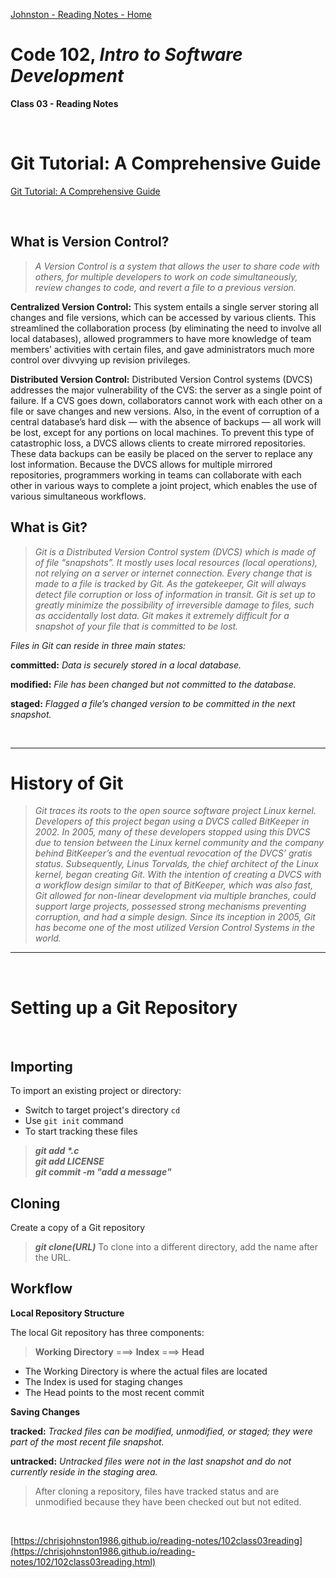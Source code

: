 [Johnston - Reading Notes - Home](https://chrisjohnston1986.github.io/reading-notes/)

# Code 102, _Intro to Software Development_ 
**Class 03 - Reading Notes**

&nbsp;
&nbsp;

# Git Tutorial: A Comprehensive Guide
  
[Git Tutorial: A Comprehensive Guide](https://blog.udemy.com/git-tutorial-a-comprehensive-guide/)

&nbsp;

## What is Version Control?

> _A Version Control is a system that allows the user to share code with others, for multiple developers to work on code simultaneously, review changes to code, and revert a file to a previous version._

**Centralized Version Control:** This system entails a single server storing all changes and file versions, which can be accessed by various clients. This streamlined the collaboration process (by eliminating the need to involve all local databases), allowed programmers to have more knowledge of team members’ activities with certain files, and gave administrators much more control over divvying up revision privileges.

**Distributed Version Control:** Distributed Version Control systems (DVCS) addresses the major vulnerability of the CVS: the server as a single point of failure. If a CVS goes down, collaborators cannot work with each other on a file or save changes and new versions. Also, in the event of corruption of a central database’s hard disk — with the absence of backups — all work will be lost, except for any portions on local machines. To prevent this type of catastrophic loss, a DVCS allows clients to create mirrored repositories. These data backups can be easily be placed on the server to replace any lost information. Because the DVCS allows for multiple mirrored repositories, programmers working in teams can collaborate with each other in various ways to complete a joint project, which enables the use of various simultaneous workflows.

## What is Git?

> _Git is a Distributed Version Control system (DVCS) which is made of of file “snapshots”. It mostly uses local resources (local operations), not relying on a server or internet connection. Every change that is made to a file is tracked by Git. As the gatekeeper, Git will always detect file corruption or loss of information in transit. Git is set up to greatly minimize the possibility of irreversible damage to files, such as accidentally lost data. Git makes it extremely difficult for a snapshot of your file that is committed to be lost._

_Files in Git can reside in three main states:_

**committed:** _Data is securely stored in a local database._

**modified:** _File has been changed but not committed to the database._

**staged:** _Flagged a file’s changed version to be committed in the next snapshot._

&nbsp;
&nbsp;

<hr>

# History of Git

> _Git traces its roots to the open source software project Linux kernel. Developers of this project began using a DVCS called BitKeeper in 2002. In 2005, many of these developers stopped using this DVCS due to tension between the Linux kernel community and the company behind BitKeeper’s and the eventual revocation of the DVCS’ gratis status. Subsequently, Linus Torvalds, the chief architect of the Linux kernel, began creating Git. With the intention of creating a DVCS with a workflow design similar to that of BitKeeper, which was also fast, Git allowed for non-linear development via multiple branches, could support large projects, possessed strong mechanisms preventing corruption, and had a simple design. Since its inception in 2005, Git has become one of the most utilized Version Control Systems in the world._

<hr>

&nbsp;

# Setting up a Git Repository

&nbsp;

## Importing
To import an existing project or directory:

- Switch to target project's directory `cd`
- Use `git init` command
- To start tracking these files

> ___git add *.c___   
> ***git add LICENSE***   
>  ***git commit -m "add a message"***

## Cloning

Create a copy of a Git repository
>***git clone(URL)***
To clone into a different directory, add the name after the URL.

## Workflow

**Local Repository Structure**

The local Git repository has three components:
> **Working Directory**   ===>   **Index**   ===>   **Head**

- The Working Directory is where the actual files are located
- The Index is used for staging changes
- The Head points to the most recent commit

**Saving Changes**

**tracked:** _Tracked files can be modified, unmodified, or staged; they were part of the most recent file snapshot._

**untracked:** _Untracked files were not in the last snapshot and do not currently reside in the staging area._

> After cloning a repository, files have tracked status and are unmodified because they have been checked out but not edited.

&nbsp;
&nbsp;

[https://chrisjohnston1986.github.io/reading-notes/102class03reading](https://chrisjohnston1986.github.io/reading-notes/102/102class03reading.html)
